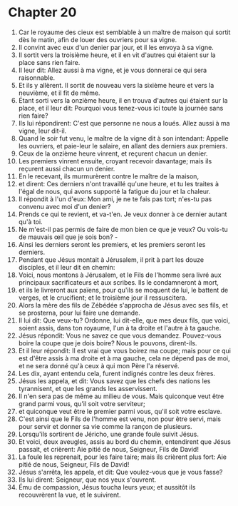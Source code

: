 # Chapter 20

1. Car le royaume des cieux est semblable à un maître de maison qui sortit dès le matin, afin de louer des ouvriers pour sa vigne.
2. Il convint avec eux d'un denier par jour, et il les envoya à sa vigne.
3. Il sortit vers la troisième heure, et il en vit d'autres qui étaient sur la place sans rien faire.
4. Il leur dit: Allez aussi à ma vigne, et je vous donnerai ce qui sera raisonnable.
5. Et ils y allèrent. Il sortit de nouveau vers la sixième heure et vers la neuvième, et il fit de même.
6. Étant sorti vers la onzième heure, il en trouva d'autres qui étaient sur la place, et il leur dit: Pourquoi vous tenez-vous ici toute la journée sans rien faire?
7. Ils lui répondirent: C'est que personne ne nous a loués. Allez aussi à ma vigne, leur dit-il.
8. Quand le soir fut venu, le maître de la vigne dit à son intendant: Appelle les ouvriers, et paie-leur le salaire, en allant des derniers aux premiers.
9. Ceux de la onzième heure vinrent, et reçurent chacun un denier.
10. Les premiers vinrent ensuite, croyant recevoir davantage; mais ils reçurent aussi chacun un denier.
11. En le recevant, ils murmurèrent contre le maître de la maison,
12. et dirent: Ces derniers n'ont travaillé qu'une heure, et tu les traites à l'égal de nous, qui avons supporté la fatigue du jour et la chaleur.
13. Il répondit à l'un d'eux: Mon ami, je ne te fais pas tort; n'es-tu pas convenu avec moi d'un denier?
14. Prends ce qui te revient, et va-t'en. Je veux donner à ce dernier autant qu'à toi.
15. Ne m'est-il pas permis de faire de mon bien ce que je veux? Ou vois-tu de mauvais œil que je sois bon? -
16. Ainsi les derniers seront les premiers, et les premiers seront les derniers.
17. Pendant que Jésus montait à Jérusalem, il prit à part les douze disciples, et il leur dit en chemin:
18. Voici, nous montons à Jérusalem, et le Fils de l'homme sera livré aux principaux sacrificateurs et aux scribes. Ils le condamneront à mort,
19. et ils le livreront aux païens, pour qu'ils se moquent de lui, le battent de verges, et le crucifient; et le troisième jour il ressuscitera.
20. Alors la mère des fils de Zébédée s'approcha de Jésus avec ses fils, et se prosterna, pour lui faire une demande.
21. Il lui dit: Que veux-tu? Ordonne, lui dit-elle, que mes deux fils, que voici, soient assis, dans ton royaume, l'un à ta droite et l'autre à ta gauche.
22. Jésus répondit: Vous ne savez ce que vous demandez. Pouvez-vous boire la coupe que je dois boire? Nous le pouvons, dirent-ils.
23. Et il leur répondit: Il est vrai que vous boirez ma coupe; mais pour ce qui est d'être assis à ma droite et à ma gauche, cela ne dépend pas de moi, et ne sera donné qu'à ceux à qui mon Père l'a réservé.
24. Les dix, ayant entendu cela, furent indignés contre les deux frères.
25. Jésus les appela, et dit: Vous savez que les chefs des nations les tyrannisent, et que les grands les asservissent.
26. Il n'en sera pas de même au milieu de vous. Mais quiconque veut être grand parmi vous, qu'il soit votre serviteur;
27. et quiconque veut être le premier parmi vous, qu'il soit votre esclave.
28. C'est ainsi que le Fils de l'homme est venu, non pour être servi, mais pour servir et donner sa vie comme la rançon de plusieurs.
29. Lorsqu'ils sortirent de Jéricho, une grande foule suivit Jésus.
30. Et voici, deux aveugles, assis au bord du chemin, entendirent que Jésus passait, et crièrent: Aie pitié de nous, Seigneur, Fils de David!
31. La foule les reprenait, pour les faire taire; mais ils crièrent plus fort: Aie pitié de nous, Seigneur, Fils de David!
32. Jésus s'arrêta, les appela, et dit: Que voulez-vous que je vous fasse?
33. Ils lui dirent: Seigneur, que nos yeux s'ouvrent.
34. Ému de compassion, Jésus toucha leurs yeux; et aussitôt ils recouvrèrent la vue, et le suivirent.


